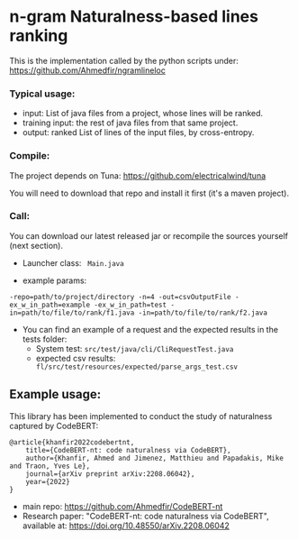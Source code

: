 # n-gram Naturalness-based lines ranking

This is the implementation called by the python scripts under: https://github.com/Ahmedfir/ngramlineloc

### Typical usage: 
- input: List of java files from a project, whose lines will be ranked.
- training input: the rest of java files from that same project.
- output: ranked List of lines of the input files, by cross-entropy.

### Compile:

The project depends on Tuna: https://github.com/electricalwind/tuna

You will need to download that repo and install it first (it's a maven project).

### Call:

You can download our latest released jar or recompile the sources yourself (next section).

- Launcher class:
  `
  Main.java`

- example params:

`
-repo=path/to/project/directory
-n=4
-out=csvOutputFile
-ex_w_in_path=example
-ex_w_in_path=test
-in=path/to/file/to/rank/f1.java
-in=path/to/file/to/rank/f2.java
`

- You can find an example of a request and the expected results in the tests folder:
    - System test:
      `
      src/test/java/cli/CliRequestTest.java
      `
    - expected csv results:
      `
      fl/src/test/resources/expected/parse_args_test.csv`



## Example usage:
This library has been implemented to conduct the study of naturalness captured by CodeBERT:

    @article{khanfir2022codebertnt,
        title={CodeBERT-nt: code naturalness via CodeBERT},
        author={Khanfir, Ahmed and Jimenez, Matthieu and Papadakis, Mike and Traon, Yves Le},
        journal={arXiv preprint arXiv:2208.06042},
        year={2022}
    }
- main repo: https://github.com/Ahmedfir/CodeBERT-nt
- Research paper: "CodeBERT-nt: code naturalness via CodeBERT", 
  available at: https://doi.org/10.48550/arXiv.2208.06042


